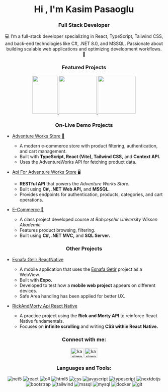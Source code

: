 
<h1 align="center">Hi , I'm Kasim Pasaoglu</h1>
<h3 align="center">Full Stack Developer</h3>
<p align="center">
💻 I’m a full-stack developer specializing in React, TypeScript, Tailwind CSS, and back-end technologies like C#, .NET 8.0, and MSSQL. Passionate about building scalable web applications and optimizing development workflows. 🚀
</p>
<h3 align="center">Featured Projects</h3>
<p align="center">
  <a href="https://www.icdsinerji.com" target="_blank">
    <img width="80" height="120" src="https://www.icdsinerji.com/_next/image?url=%2Fassets%2Flogo%2Ficd-logo-only.png&w=384&q=75"/>
  </a>
  <a href="https://triple-h-website.vercel.app/tr" target="_blank">
    <img width="120" height="120" src="https://i.ibb.co/6rzgZzs/logo-beyaz-1.webp"/>
  </a>
  <a href="http://esnafagetirdemo.runasp.net/login/Index?deviceId=githublink" target="_blank">
    <img width="120" height="120" src="http://esnafagetirdemo.runasp.net/images/login/logo.png"/>
  </a>
</p>

<h3 align="center">On-Live Demo Projects</h3>

  - [Adventure Works Store 🛒](https://adventurewoks.netlify.app/)
    - A modern e-commerce store with product filtering, authentication, and cart management.
    - Built with **TypeScript, React (Vite), Tailwind CSS,** and **Context API.**
    - Uses the AdventureWorks API for fetching product data.

  - [Api For Adventure Works Store 🖥️](https://adventureworksapi-main.up.railway.app/swagger)
    - **RESTful API** that powers the *Adventure Works Store.*
    - Built using **C#, .NET Web API,** and **MSSQL.**
    - Provides endpoints for authentication, products, categories, and cart operations.

  - [E-Commerce 🛒 ](http://wissenstore.runasp.net/) 
    - A class project developed course at *Bahçeşehir University Wissen Akademie.*
    - Features product browsing, filtering.
    - Built using **C#, .NET MVC,** and **SQL Server.**
   
<h3 align="center">Other Projects</h3>

  - [Esnafa Gelir ReactNative](https://github.com/kasimpasaoglu/EsnafaGelir-ReactNative)
    - A mobile application that uses the [Esnafa Getir](http://esnafagetirdemo.runasp.net/login/Index?deviceId=githublink) project as a WebView.
    - Built with **Expo.**
    - Developed to test how a **mobile web project** appears on different devices.
    - Safe Area handling has been applied for better UX.
  
  - [RickAndMorty Api React Native](https://github.com/kasimpasaoglu/RickAndMorty-ReactNative)
    - A practice project using the **Rick and Morty API** to reinforce React Native fundamentals.
    - Focuses on **infinite scrolling** and writing **CSS within React Native.**

<h3 align="center">Connect with me:</h3>
<p align="center">
<a href="https://linkedin.com/in/kasim-pasaoglu" target="blank"><img align="center" src="https://raw.githubusercontent.com/rahuldkjain/github-profile-readme-generator/master/src/images/icons/Social/linked-in-alt.svg" alt="kasimpasaoglu" height="30" width="40" /></a>
<a href="https://instagram.com/kasimpasaoglu" target="blank"><img align="center" src="https://raw.githubusercontent.com/rahuldkjain/github-profile-readme-generator/master/src/images/icons/Social/instagram.svg" alt="kasimpasaoglu" height="30" width="40" /></a>
</p>

<h3 align="center">Languages and Tools:</h3>
<p align="center"> 
  <img src="https://img.shields.io/badge/.NET-5C2D91?style=for-the-badge&logo=.net&logoColor=white" alt="net5"/> 
  <img src="https://img.shields.io/badge/React-%2361DAFB?style=for-the-badge&logo=react&logoColor=black&color=%2361DAFB" alt="react"/> 
  <img src="https://img.shields.io/badge/c%23-%23239120.svg?style=for-the-badge&logo=c-sharp&logoColor=white" alt="c#"/> 
  <img src="https://img.shields.io/badge/HTML-white?style=for-the-badge&logo=html5&logoColor=white&color=%23E34F26" alt="html5"/> 
  <img src="https://img.shields.io/badge/CSS-white?style=for-the-badge&logo=css3&logoColor=white&color=%231572B6" alt="css"/> 
  <img src="https://img.shields.io/badge/JavaScript-white?style=for-the-badge&logo=javascript&logoColor=white&color=%234B4B77" alt="javascript"/>  
  <img src="https://img.shields.io/badge/TypeScript-white?style=for-the-badge&logo=typescript&logoColor=white&color=%233178C6" alt="typescript"/>
  <img src="https://img.shields.io/badge/Next.JS-white?style=for-the-badge&logo=nextdotjs&logoColor=white&color=%23000000" alt="nextdotjs"/>
  <img src="https://img.shields.io/badge/Bootstrap-white?style=for-the-badge&logo=bootstrap&logoColor=white&color=%237952B3" alt="bootstrap"/>
  <img src="https://img.shields.io/badge/Tailwind-white?style=for-the-badge&logo=tailwindcss&logoColor=white&color=%2306B6D4" alt="tailwind"/> 
  <img src="https://img.shields.io/badge/Microsoft%20SQL%20Sever-CC2927?style=for-the-badge&logo=microsoft%20sql%20server&logoColor=white" alt="mssql"/> 
  <img src="https://img.shields.io/badge/mysql-%2300f.svg?style=for-the-badge&logo=mysql&logoColor=white" alt="mysql"/> 
  <img src="https://img.shields.io/badge/docker-%230db7ed.svg?style=for-the-badge&logo=docker&logoColor=white" alt="docker"/> 
  <img src="https://img.shields.io/badge/git-%23F05033.svg?style=for-the-badge&logo=git&logoColor=white" alt="git"/>
  
</p>


